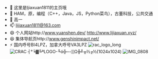 - 👋 这里是ljiaxuan1811的主页哦
- 👀 HAM，原，编程（C++，Java，JS，Python菜鸟），古董科技，公共交通
- 🌱 高一
- 📫 lijiaxuan1811@163.com
- 😄 个人网站http://www.yuanshen.dev/
http://www.lijiaxuan.xyz/
- 😆 集体导航页http://www.genshinimpact.net/
- ⚡ 国内呼号BI4LPZ，加拿大呼号VA3LPZ
![rac_logo_long](https://github.com/user-attachments/assets/11d31453-16fa-4614-b307-6afa7bee3522)
![CRAC ┤°╘▓╚ªLOGO-╙ó╬─-▒Ω╫╝╦½╔½(1024x1024)](https://github.com/user-attachments/assets/35fddb1f-cd49-481a-85c3-a677ae4338d6)
![IMG_0808](https://github.com/user-attachments/assets/25f8c274-6572-4176-8333-d6dd7c7d1ea3)

<!---
lijiaxuan1811/lijiaxuan1811 is a ✨ special ✨ repository because its `README.md` (this file) appears on your GitHub profile.
You can click the Preview link to take a look at your changes.
--->
